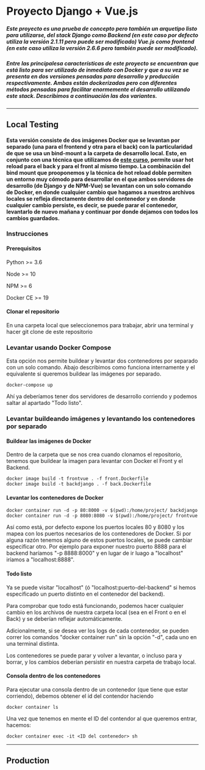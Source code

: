 # Proyecto Django + Vue.js

##### Este proyecto es una prueba de concepto pero también un arquetipo listo para utilizarse, del stack Django como Backend (en este caso por defecto utiliza la versión 2.1.11 pero puede ser modificado)  Vue.js como frontend (en este caso utiliza la versión 2.6.6 pero también puede ser modificado).

##### Entre las principalesa características de este proyecto se encuentran que está listo para ser utilizado de inmediato con Docker y que a su vez se presenta en dos versiones pensadas para desarrollo y producción respectivamente. Ambas están dockerizadas pero con diferentes métodos pensadas para facilitar enormemente el desarrollo utilizando este stack. Describimos a continuación las dos variantes.

***

## Local Testing
#### Esta versión consiste de dos imágenes Docker que se levantan por separado (una para el frontend y otra para el back) con la particularidad de que se usa un bind-mount a la carpeta de desarrollo local. Esto, en conjunto con una técnica que utilizamos de [este curso](https://www.udemy.com/course/the-complete-guide-to-django-rest-framework-and-vue-js/), **permite usar hot reload para el back y para el front al mismo tiempo**. La combinación del bind mount que prooponemos y la técnica de hot reload doble permiten un entorno muy cómodo para desarrollar en el que ambos servidores de desarrollo (de Django y de NPM-Vue) se levantan con un solo comando de Docker, en donde cualquier cambio que hagamos a nuestros archivos locales se refleja directamente dentro del contenedor y en donde cualquier cambio persiste, es decir, se puede parar el contenedor, levantarlo de nuevo mañana y continuar por donde dejamos con todos los cambios guardados.


### Instrucciones

#### Prerequisitos
Python >=  3.6

Node >= 10

NPM >= 6

Docker CE >= 19



#### Clonar el repositorio
En una carpeta local que seleccionemos para trabajar, abrir una terminal y hacer git clone de este repositorio


### Levantar usando Docker Compose
Esta opción nos permite buildear y levantar dos contenedores por separado con un solo comando. Abajo describimos como funciona internamente y el equivalente si queremos buildear las imágenes por separado.
```Docker
docker-compose up
```

Ahí ya deberíamos tener dos servidores de desarrollo corriendo y podemos saltar al apartado "Todo listo".


### Levantar buildeando imágenes y levantando los contenedores por separado 

#### Buildear las imágenes de Docker
Dentro de la carpeta que se nos crea cuando clonamos el repositorio, tenemos que buildear la imagen para levantar con Docker el Front y el Backend.

```Docker
docker image build -t frontvue . -f front.Dockerfile
docker image build -t backdjango . -f back.Dockerfile
```

#### Levantar los contenedores de Docker
```Docker
docker container run -d -p 80:8000 -v $(pwd):/home/project/ backdjango
docker container run -d -p 8080:8080 -v $(pwd):/home/project/ frontvue
```

Así como está, por defecto expone los puertos locales 80 y 8080 y los mapea con los puertos necesarios de los contenedores de Docker. Si por alguna razón tenemos alguno de estos puertos locales, se puede cambiar  especificar otro. Por ejemplo para exponer nuestro puerto 8888 para el backend haríamos "-p 8888:8000" y en lugar de ir luago a "localhost" iríamos a "localhost:8888". 



#### Todo listo
Ya se puede visitar "localhost" (ó "localhost:puerto-del-backend" si hemos especificado un puerto distinto en el contenedor del backend).

Para comprobar que todo está funcionando, podemos hacer cualquier cambio en los archivos de nuestra carpeta local (sea en el Front o en el Back) y se deberían reflejar automáticamente.

Adicionalmente, si se desea ver los logs de cada contenedor, se pueden correr los comandos "docker container run" sin la opción "-d", cada uno en una terminal distinta.

Los contenedores se puede parar y volver a levantar, o incluso para y borrar, y los cambios deberían persistir en nuestra carpeta de trabajo local.




#### Consola dentro de los contenedores
Para ejecutar una consola dentro de un contenedor (que tiene que estar corriendo), debemos obtener el id del contendor haciendo
```Docker
docker container ls
```



Una vez que tenemos en mente el ID del contendor al que queremos entrar, hacemos:
```Docker
docker container exec -it <ID del contenedor> sh 
```

*** 



## Production
#### 